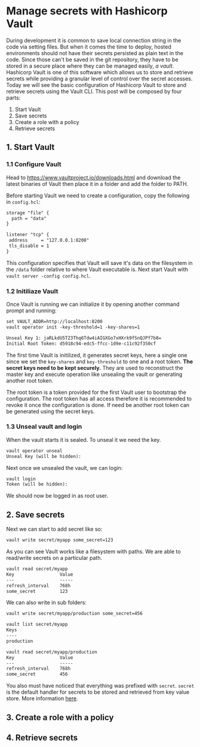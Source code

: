 # Manage secrets with Hashicorp Vault

During development it is common to save local connection string in the code via setting files. But when it comes the time to deploy, hosted environments should not have their secrets persisted as plain text in the code.
Since those can't be saved in the git repository, they have to be stored in a secure place where they can be managed easily, _a vault_. Hashicorp Vault is one of this software which allows us to store and retrieve secrets while providing a granular level of control over the secret accesses.
Today we will see the basic configuration of Hashicorp Vault to store and retrieve secrets using the Vault CLI. This post will be composed by four parts:

1. Start Vault
2. Save secrets
3. Create a role with a policy
4. Retrieve secrets

## 1. Start Vault

### 1.1 Configure Vault

Head to https://www.vaultproject.io/downloads.html and download the latest binaries of Vault then place it in a folder and add the folder to PATH.

Before starting Vault we need to create a configuration, copy the following in `config.hcl`:

```txt
storage "file" {
  path = "data"
}

listener "tcp" {
 address     = "127.0.0.1:8200"
 tls_disable = 1
}
```

This configuration specifies that Vault will save it's data on the filesystem in the `/data` folder relative to where Vault executable is.
Next start Vault with `vault server -config config.hcl`.

### 1.2 Initiliaze Vault

Once Vault is running we can initialize it by opening another command prompt and running:

```txt
set VAULT_ADDR=http://localhost:8200
vault operator init -key-threshold=1 -key-shares=1
```

```txt
Unseal Key 1: jaRLkdU5TZ3Thq6Tdw4iAIGXGo7xHXrk9fSnQJPf7b8=
Initial Root Token: d5918c94-edc5-ffcc-1d9e-c11c92f350cf
```

The first time Vault is initilized, it generates secret keys, here a single one since we set the `key-shares` and `key-threshold` to one and a root token.
__The secret keys need to be kept securely.__ They are used to reconstruct the master key and execute operation like unsealing the vault or generating another root token.

The root token is a token provided for the first Vault user to bootstrap the configuration. The root token has all access therefore it is recommended to revoke it once the configuration is done. If need be another root token can be generated using the secret keys.

### 1.3 Unseal vault and login

When the vault starts it is sealed. To unseal it we need the key.

```txt
vault operator unseal
Unseal Key (will be hidden):
```

Next once we unsealed the vault, we can login:

```txt
vault login
Token (will be hidden):
```

We should now be logged in as root user.

## 2. Save secrets

Next we can start to add secret like so:

```txt
vault write secret/myapp some_secret=123
```

As you can see Vault works like a filesystem with paths. We are able to read/write secrets on a particular path.

```txt
vault read secret/myapp
Key                 Value
---                 -----
refresh_interval    768h
some_secret         123
```

We can also write in sub folders:

```txt
vault write secret/myapp/production some_secret=456
```

```txt
vault list secret/myapp
Keys
----
production
```

```txt
vault read secret/myapp/production
Key                 Value
---                 -----
refresh_interval    768h
some_secret         456
```

You also must have noticed that everything was prefixed with `secret`. `secret` is the default handler for secrets to be stored and retrieved from key value store. More information [here](https://www.vaultproject.io/intro/getting-started/secrets-engines.html).

## 3. Create a role with a policy

## 4. Retrieve secrets
